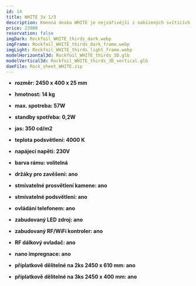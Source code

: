 ```yaml
---
id: 14
title: WHITE 3x 1/3
description: Kmenná deska WHITE je nejzářivější z nabízených svítících kamenných desek. Je předurčena jak do tmavých, tak i světlých prostor, kde je její svit výrazný i za denního světla. Její kresba vynikne i při rozdělení na dva či tři pruhy, které lze použít jako samostatná osvětlení. Úzké pruhy rozšíří možnost použití svítící kamenné desky, například v kombinaci s velkoplošnými zrcadly.
price: 23900
reservation: false
imgDark: Rockfoil_WHITE_thirds_dark.webp
imgFrame: Rockfoil_WHITE_thirds_dark_frame.webp
imgLight: Rockfoil_WHITE_thirds_light_frame.webp
modelHorizontal3d: Rockfoil_WHITE_thirds_3D.glb
modelVertical3d: Rockfoil_WHITE_thirds_3D_vertical.glb
daeFile: Rock_sheet_WHITE.zip
---
```

- **rozměr: 2450 x 400 x 25 mm**
- **hmotnost: 14 kg**
- **max. spotreba: 57W**
- **standby spotřeba: 0,2W**
- **jas: 350 cd/m2**
- **teplota podsvětlení: 4000 K**
- **napájecí napěti: 230V**
- **barva rámu: volitelná**

- **držáky pro zavěšení: ano**
- **stmívatelné prosvětlení kamene: ano**
- **stmívatelné podsvětlení: ano**
- **ovládání telefonem: ano**
- **zabudovaný LED zdroj: ano**
- **zabudovaný RF/WiFi kontroler: ano**
- **RF dálkový ovladač: ano**
- **nano impregnace: ano**
- **příplatkově dělitelné na 2ks 2450 x 610 mm: ano**
- **příplatkově dělitelné na 3ks 2450 x 400 mm: ano**